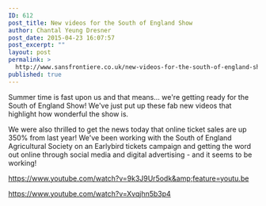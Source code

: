 ```yaml
---
ID: 612
post_title: New videos for the South of England Show
author: Chantal Yeung Dresner
post_date: 2015-04-23 16:07:57
post_excerpt: ""
layout: post
permalink: >
  http://www.sansfrontiere.co.uk/new-videos-for-the-south-of-england-show/
published: true
---
```

Summer time is fast upon us and that means... we're getting ready for the South of England Show! We've just put up these fab new videos that highlight how wonderful the show is.

We were also thrilled to get the news today that online ticket sales are up 350% from last year! We've been working with the South of England Agricultural Society on an Earlybird tickets campaign and getting the word out online through social media and digital advertising - and it seems to be working!

https://www.youtube.com/watch?v=9k3J9Ur5odk&amp;feature=youtu.be

https://www.youtube.com/watch?v=Xvqjhn5b3p4